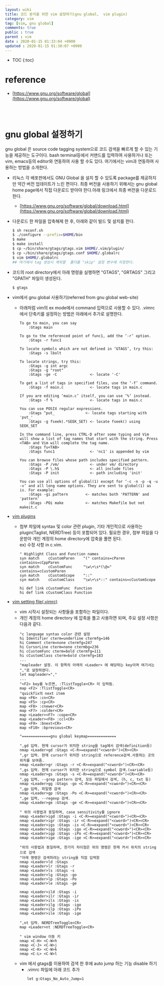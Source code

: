 ```yaml
---
layout: wiki
title: 코드 분석을 위한 vim 설정하기(gnu global,  vim plugin)
category: vim
tag: [vim, gnu global]
comments: true
public : true
parent : vim 
date : 2020-01-15 01:33:04 +0900
updated : 2020-01-15 01:38:07 +0900
--- 
```

* TOC
{:toc}




# reference
  * [https://www.gnu.org/software/global](https://www.gnu.org/software/global)
<br />
<br />
  
# gnu global 설정하기
 gnu global 은 source code tagging system으로 코드 검색을 빠르게 할 수 있는
 기능을 제공하는 도구이다. bash terminal등에서 커맨드를 입력하여 사용하거나 또는 
 vim, emacs등의 editor와 연동하여 사용 할 수도 있다. 여기에서는 vim과
 연동하여 사용하는 방법을 소개한다.

* 리눅스 각 배포판에서도 GNU Global 을 설치 할 수 있도록 package를 제공하지만 약간 버전 업데이트가 느린 편이다. 최종 버전을 사용하기 위해서는 gnu global home page에서 직접 다운로드 받아야 한다.아래 링크에서 최종 버전을 다운로드 한다. 
  * [https://www.gnu.org/software/global/download.html](https://www.gnu.org/software/global/download.html)
* 다운로드 한 파일을 압축해제 한 후, 아래와 같이 빌드 및 설치를 한다. 
    ```bash
    $ sh reconf.sh
    $ ./configure --prefix=$HOME/bin
    $ make
    $ make install
    $ cp ~/bin/share/gtags/gtags.vim $HOME/.vim/plugin/
    $ cp ~/bin/share/gtags/gtags.conf $HOME/.globalrc
    $ vim $HOME/.globalrc
    ## 여기에서 tag 생성시 제외할  폴더를 "skip" 설정 변수에 지정한다. 
    ```

* 코드의 root directory에서 아래 명령을 실행하면 "GTAGS", "GRTAGS" 그리고
"GPATH" 파일이 생성된다. 
    ```bash
    $ gtags
    ```
* vim에서 gnu global 사용하기(referred from gnu global web-site)
  * 아래처럼 vim의 ex mode에서 command 입력으로 사용할 수 있다.  .vimrc 에서
  단축키를 설정하는 방법은 아래에서 추가로 설명한다. 
    ```vim
    To go to main, you can say
        :Gtags main
    
    To go to the referenced point of func1, add the ‘-r’ option.
        :Gtags -r func1
     
    To locate symbols which are not defined in ‘GTAGS’, try this:
        :Gtags -s lbolt
     
    To locate strings, try this:
        :Gtags -g int argc
        :Gtags -g "root"
        :Gtags -ge -C               <- locate '-C'
     
    To get a list of tags in specified files, use the ‘-f’ command.
        :Gtags -f main.c            <- locate tags in main.c
     
    If you are editing ‘main.c’ itself, you can use ‘%’ instead.
        :Gtags -f %                 <- locate tags in main.c
     
    You can use POSIX regular expressions.
        :Gtags ^put_              <- locate tags starting with 'put_'
        :Gtags -g fseek(.*SEEK_SET) <- locate fseek() using SEEK_SET
     
    In the command line, press CTRL-D after some typing and Vim will show a list of tag names that start with the string. Press <TAB> and Vim will complete the tag name.
        :Gtags fu<TAB>
        :Gtags func1                <- 'nc1' is appended by vim
     
    You can browse files whose path includes specified pattern.
        :Gtags -P /vm/              <- under vm/ directory
        :Gtags -P \.h$              <- all include files
        :Gtags -P init              <- path including 'init'
     
    You can use all options of global(1) except for ‘-c -n -p -q -u -v’ and all long name options. They are sent to global(1) as is. For example:
        :Gtags -gi paTtern        <- matches both 'PATTERN' and 'pattern'
        :Gtags -POi make          <- matches Makefile but not makeit.c
    ```


* [vim plugins]( /assets/files/vim_plugin.tar.gz "vim plugin files")
  * 첨부 파일에 syntax 및 color 관련 plugin, 기타 개인적으로 사용하는
  plugin(Taglist, NERDTree) 등이 포함되어 있다. 필요한 경우, 첨부 파일을
  다운받아 개인 계정의 home directory에 압축을 풀면 된다.  
    ex) 수정 사항 in c.vim.
    ```vim
    " Highlight Class and Function names 
    syn match    cCustomParen    "(" contains=cParen contains=cCppParen 
    syn match    cCustomFunc     "\w\+\s*(\@=" contains=cCustomParen 
    syn match    cCustomScope    "::" 
    syn match    cCustomClass    "\w\+\s*::" contains=cCustomScope 
 
    hi def link cCustomFunc  Function 
    hi def link cCustomClass Function 
    ```

* [vim setting file(.vimrc)](/assets/files/vimrc.tar.gz ".vimrc file")
  * vim 시작시 설정되는 사항들을 포함하는 파일이다.
  * 개인 계정의 home directory 에 압축을 풀고 사용하면 되며, 주요 설정 사항은
  다음과 같다.
    ```vim
    "c language syntax color 관련 설정
    hi Identifier cterm=underline ctermfg=146
    hi Comment cterm=none ctermfg=247
    hi CursorLine cterm=none ctermbg=236
    hi cCustomFunc cterm=bold ctermfg=111
    hi cCustomClass cterm=bold ctermfg=183
    ...
    "mapleader 설정. 이 항목의 아래의 <Leader> 에 해당하는 key이며 여기서는 ","로 설정하였다.
    let mapleader=","
    ...
    "<F2> key를 누르면, :TlistToggle<CR> 이 입력됨.
    map <F2> :TlistToggle<CR>
    "quickfix의 next item
    map <F6> :cn<CR>
    map <F5> :cp<CR>
    map <F8> :cnewer<CR>
    map <F7> :colder<CR>
    map <Leader><F7> :cope<CR>
    map <Leader><F8> :ccl<CR>
    map <F9> :bnext<CR>
    map <F10> :bprevious<CR>
     
    "=============gnu global keymap=============
     
    ",gd 입력. 현재 cursor가 위치한 string을 tag에서 검색(definition등)
    nmap <Leader>gd :Gtags <C-R>=expand("<cword>")<CR><CR> 
    ",gr 입력. 현재 cursor가 위치한 string으로 reference검색.사용하는 곳의 위치를 보여줌.
    nmap <Leader>gr :Gtags -r <C-R>=expand("<cword>")<CR><CR>
    ",gs 입력. 현재 cursor가 위치한 string으로 symbol 검색.(variable등)
    nmap <Leader>gs :Gtags -s <C-R>=expand("<cword>")<CR><CR>
    ",gg 입력, --grep pattern 검색, 모든 파일에서 검색, (h, c, txt 등)
    nmap <Leader>gg :Gtags -go <C-R>=expand("<cword>")<CR><CR>
    ",gp 입력, 파일명 검색 
    nmap <Leader>gp :Gtags -Po <C-R>=expand("<cword>")<CR><CR>
    ",ge 입력, --regexp 검색. 
    nmap <Leader>ge :Gtags -ge <C-R>=expand("<cword>")<CR><CR>
     
    " 위의 사용법과 동일하며, case sensitivity를 ignore
    nmap <Leader>igd :Gtags -i <C-R>=expand("<cword>")<CR><CR>
    nmap <Leader>igr :Gtags -ir <C-R>=expand("<cword>")<CR><CR>
    nmap <Leader>igs :Gtags -is <C-R>=expand("<cword>")<CR><CR>
    nmap <Leader>igg :Gtags -igo <C-R>=expand("<cword>")<CR><CR>
    nmap <Leader>igp :Gtags -iPo <C-R>=expand("<cword>")<CR><CR>
    nmap <Leader>ige :Gtags -ige <C-R>=expand("<cword>")<CR><CR>
     
    "위의 사용법과 동일하며, 한가지 차이점은 위의 명령은 현재 커서 위치의 string으로 검색
    "아래 명령은 검색하려는 string을 직접 입력함
    nmap <Leader>ld :Gtags
    nmap <Leader>lr :Gtags -r
    nmap <Leader>ls :Gtags -s
    nmap <Leader>lg :Gtags -go
    nmap <Leader>lp :Gtags -Po
    nmap <Leader>le :Gtags -ge
     
    nmap <Leader>ild :Gtags -i
    nmap <Leader>ilr :Gtags -ir
    nmap <Leader>ils :Gtags -is
    nmap <Leader>ilg :Gtags -igo
    nmap <Leader>ilp :Gtags -iPo
    nmap <Leader>ile :Gtags -ige

    ",nt 입력. NERDTreeToggle<CR>
    map <Leader>nt :NERDTreeToggle<CR>

    " vim window 이동 키
    nmap <C-H> <C-W>h
    nmap <C-J> <C-W>j
    nmap <C-K> <C-W>k
    nmap <C-L> <C-W>l
    ```
  * vim 에서 gtags를 이용하여 검색 한 후에 auto jump 하는 기능 disable 하기
    * .vimrc 파일에 아래 코드 추가
        ```vim
        let g:Gtags_No_Auto_Jump=1
	```
